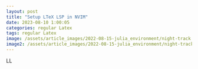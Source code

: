 ```yaml
---
layout: post
title: "Setup LTeX LSP in NVIM"
date: 2023-08-10 1:00:05
categories: regular Latex
tags: regular Latex
image: /assets/article_images/2022-08-15-julia_environment/night-track.JPG
image2: /assets/article_images/2022-08-15-julia_environment/night-track-mobile.JPG
---
```


LL